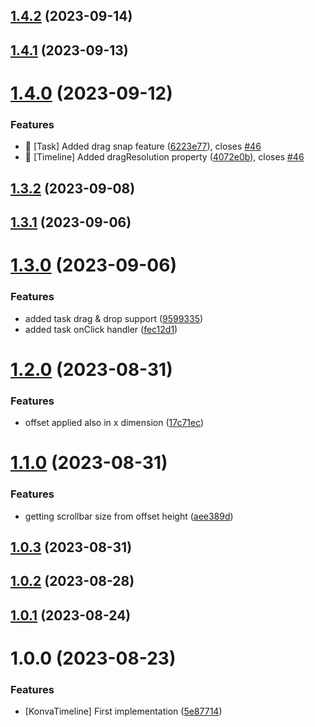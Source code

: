 ## [1.4.2](https://github.com/melfore/konva-timeline/compare/v1.4.1...v1.4.2) (2023-09-14)

## [1.4.1](https://github.com/melfore/konva-timeline/compare/v1.4.0...v1.4.1) (2023-09-13)

# [1.4.0](https://github.com/melfore/konva-timeline/compare/v1.3.2...v1.4.0) (2023-09-12)

### Features

- 🎸 [Task] Added drag snap feature ([6223e77](https://github.com/melfore/konva-timeline/commit/6223e7757bcd4885e3ad72aee7445ebd33d2e97b)), closes [#46](https://github.com/melfore/konva-timeline/issues/46)
- 🎸 [Timeline] Added dragResolution property ([4072e0b](https://github.com/melfore/konva-timeline/commit/4072e0b8ca067d79f5417382fe537842ad36122f)), closes [#46](https://github.com/melfore/konva-timeline/issues/46)

## [1.3.2](https://github.com/melfore/konva-timeline/compare/v1.3.1...v1.3.2) (2023-09-08)

## [1.3.1](https://github.com/melfore/konva-timeline/compare/v1.3.0...v1.3.1) (2023-09-06)

# [1.3.0](https://github.com/melfore/konva-timeline/compare/v1.2.0...v1.3.0) (2023-09-06)

### Features

- added task drag & drop support ([9599335](https://github.com/melfore/konva-timeline/commit/95993359658362c681b5ae331e274ee3017f3eea))
- added task onClick handler ([fec12d1](https://github.com/melfore/konva-timeline/commit/fec12d1cc986124e4ae2931afb352b7df5d6c134))

# [1.2.0](https://github.com/melfore/konva-timeline/compare/v1.1.0...v1.2.0) (2023-08-31)

### Features

- offset applied also in x dimension ([17c71ec](https://github.com/melfore/konva-timeline/commit/17c71ec3235c4e04439098688543be6053dbd847))

# [1.1.0](https://github.com/melfore/konva-timeline/compare/v1.0.3...v1.1.0) (2023-08-31)

### Features

- getting scrollbar size from offset height ([aee389d](https://github.com/melfore/konva-timeline/commit/aee389dd1a42b298a9295c7204857c68afc55480))

## [1.0.3](https://github.com/melfore/konva-timeline/compare/v1.0.2...v1.0.3) (2023-08-31)

## [1.0.2](https://github.com/melfore/konva-timeline/compare/v1.0.1...v1.0.2) (2023-08-28)

## [1.0.1](https://github.com/melfore/konva-timeline/compare/v1.0.0...v1.0.1) (2023-08-24)

# 1.0.0 (2023-08-23)

### Features

- [KonvaTimeline] First implementation ([5e87714](https://github.com/melfore/konva-timeline/commit/5e87714156b24227d0503d79ebe3df4abf616930))
